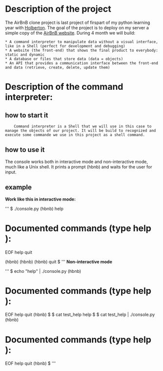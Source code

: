 # Description of the project

The AirBnB clone project is last project of firspart of my python learning year with [Holberton](https://www.holbertonschool.com/). The goal of the project is to deploy on my server a simple copy of the [AirBnB website](https://fr.airbnb.com/?_set_bev_on_new_domain=1659504441_ZGM1MzFmYjBiYTYy).
During 4 month we will build:


    * A command interpreter to manipulate data without a visual interface, like in a Shell (perfect for development and debugging)
    * A website (the front-end) that shows the final product to everybody: static and dynamic
    * A database or files that store data (data = objects)
    * An API that provides a communication interface between the front-end and data (retrieve, create, delete, update them)


# Description of the command interpreter:

## how to start it
        Command interpreter is a Shell that we will use in this case to manage the objects of our project. It will be build to recognized and execute some commande we use in this project as a shell command.

## how to use it
The console works both in interactive mode and non-interactive mode, much like a Unix shell. It prints a prompt (hbnb) and waits for the user for input.

## example

**Work like this in interactive mode:**

'''
$ ./console.py
(hbnb) help

Documented commands (type help <topic>):
========================================
EOF  help  quit

(hbnb) 
(hbnb) 
(hbnb) quit
$
'''
**Non-interactive mode**

'''
$ echo "help" | ./console.py
(hbnb)

Documented commands (type help <topic>):
========================================
EOF  help  quit
(hbnb) 
$
$ cat test_help
help
$
$ cat test_help | ./console.py
(hbnb)

Documented commands (type help <topic>):
========================================
EOF  help  quit
(hbnb) 
$
'''
